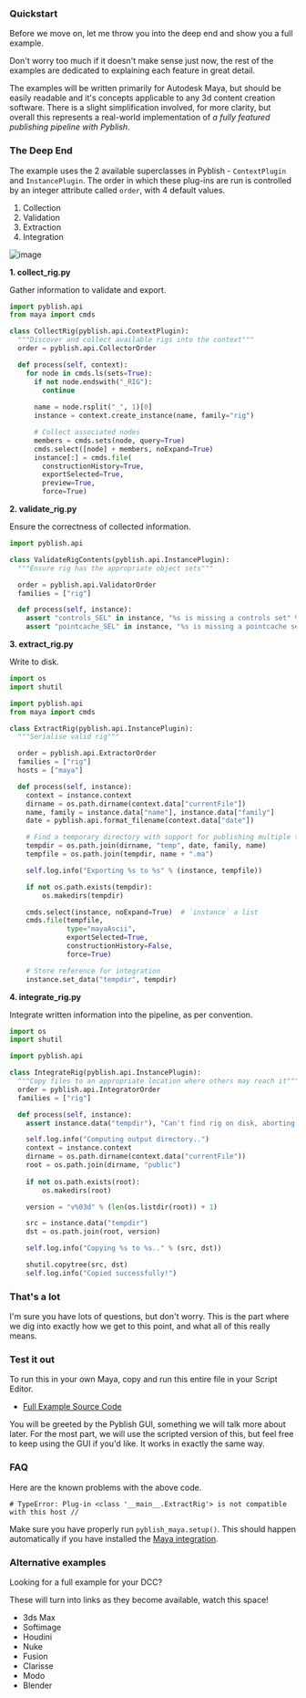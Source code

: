 ### Quickstart

Before we move on, let me throw you into the deep end and show you a full example.

Don't worry too much if it doesn't make sense just now, the rest of the examples are dedicated to explaining each feature in great detail.

The examples will be written primarily for Autodesk Maya, but should be easily readable and it's concepts applicable to any 3d content creation software. There is a slight simplification involved, for more clarity, but overall this represents a real-world implementation of *a fully featured publishing pipeline with Pyblish*.

### The Deep End

The example uses the 2 available superclasses in Pyblish - `ContextPlugin` and `InstancePlugin`. The order in which these plug-ins are run is controlled by an integer attribute called `order`, with 4 default values.

1. Collection
2. Validation
3. Extraction
4. Integration

![image](https://cloud.githubusercontent.com/assets/2152766/12515092/752725ea-c11e-11e5-923c-ace968721a38.png)

**1. collect_rig.py**

Gather information to validate and export.

```python
import pyblish.api
from maya import cmds

class CollectRig(pyblish.api.ContextPlugin):
  """Discover and collect available rigs into the context"""
  order = pyblish.api.CollectorOrder

  def process(self, context):
    for node in cmds.ls(sets=True):
      if not node.endswith("_RIG"):
        continue
 
      name = node.rsplit("_", 1)[0]
      instance = context.create_instance(name, family="rig")

      # Collect associated nodes
      members = cmds.sets(node, query=True)
      cmds.select([node] + members, noExpand=True)
      instance[:] = cmds.file(
        constructionHistory=True,
        exportSelected=True,
        preview=True,
        force=True)
```

**2. validate_rig.py**

Ensure the correctness of collected information.

```python
import pyblish.api

class ValidateRigContents(pyblish.api.InstancePlugin):
  """Ensure rig has the appropriate object sets"""

  order = pyblish.api.ValidatorOrder
  families = ["rig"]

  def process(self, instance):
    assert "controls_SEL" in instance, "%s is missing a controls set" % instance
    assert "pointcache_SEL" in instance, "%s is missing a pointcache set" % instance
```

**3. extract_rig.py**

Write to disk.

```python
import os
import shutil

import pyblish.api
from maya import cmds

class ExtractRig(pyblish.api.InstancePlugin):
  """Serialise valid rig"""

  order = pyblish.api.ExtractorOrder
  families = ["rig"]
  hosts = ["maya"]

  def process(self, instance):
    context = instance.context
    dirname = os.path.dirname(context.data["currentFile"])
    name, family = instance.data["name"], instance.data["family"]
    date = pyblish.api.format_filename(context.data["date"])

    # Find a temporary directory with support for publishing multiple times.
    tempdir = os.path.join(dirname, "temp", date, family, name)
    tempfile = os.path.join(tempdir, name + ".ma")

    self.log.info("Exporting %s to %s" % (instance, tempfile))

    if not os.path.exists(tempdir):
        os.makedirs(tempdir)

    cmds.select(instance, noExpand=True)  # `instance` a list
    cmds.file(tempfile,
              type="mayaAscii",
              exportSelected=True,
              constructionHistory=False,
              force=True)

    # Store reference for integration
    instance.set_data("tempdir", tempdir)
```

**4. integrate_rig.py**

Integrate written information into the pipeline, as per convention.

```python
import os
import shutil

import pyblish.api

class IntegrateRig(pyblish.api.InstancePlugin):
  """Copy files to an appropriate location where others may reach it"""
  order = pyblish.api.IntegratorOrder
  families = ["rig"]

  def process(self, instance):
    assert instance.data("tempdir"), "Can't find rig on disk, aborting.."

    self.log.info("Computing output directory..")
    context = instance.context
    dirname = os.path.dirname(context.data("currentFile"))
    root = os.path.join(dirname, "public")
    
    if not os.path.exists(root):
        os.makedirs(root)

    version = "v%03d" % (len(os.listdir(root)) + 1)

    src = instance.data("tempdir")
    dst = os.path.join(root, version)

    self.log.info("Copying %s to %s.." % (src, dst))

    shutil.copytree(src, dst)
    self.log.info("Copied successfully!")
```

### That's a lot

I'm sure you have lots of questions, but don't worry. This is the part where we dig into exactly how we get to this point, and what all of this really means.

### Test it out

To run this in your own Maya, copy and run this entire file in your Script Editor.

- [Full Example Source Code](https://gist.github.com/mottosso/93399862c94f0ab4314f)

You will be greeted by the Pyblish GUI, something we will talk more about later. For the most part, we will use the scripted version of this, but feel free to keep using the GUI if you'd like. It works in exactly the same way.

### FAQ

Here are the known problems with the above code.

```
# TypeError: Plug-in <class '__main__.ExtractRig'> is not compatible with this host //
```

Make sure you have properly run `pyblish_maya.setup()`. This should happen automatically if you have installed the [Maya integration](https://github.com/pyblish/pyblish-maya/wiki/Integration).



### Alternative examples

Looking for a full example for your DCC?

These will turn into links as they become available, watch this space!

- 3ds Max
- Softimage
- Houdini
- Nuke
- Fusion
- Clarisse
- Modo
- Blender